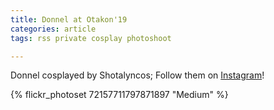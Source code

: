```yaml
---
title: Donnel at Otakon'19
categories: article
tags: rss private cosplay photoshoot

---
```


Donnel cosplayed by Shotalyncos; Follow them on [Instagram](https://www.instagram.com/Shotalyncos)!

{% flickr_photoset 72157711797871897 "Medium" %}